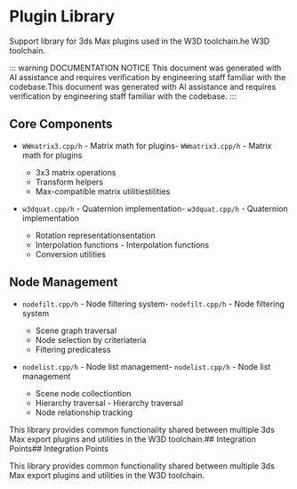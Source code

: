 # Plugin Library

Support library for 3ds Max plugins used in the W3D toolchain.he W3D toolchain.

::: warning DOCUMENTATION NOTICE
This document was generated with AI assistance and requires verification by engineering staff familiar with the codebase.This document was generated with AI assistance and requires verification by engineering staff familiar with the codebase.
:::


## Core Components

- `WWmatrix3.cpp/h` - Matrix math for plugins- `WWmatrix3.cpp/h` - Matrix math for plugins
  - 3x3 matrix operations
  - Transform helpers
  - Max-compatible matrix utilitiestilities

- `w3dquat.cpp/h` - Quaternion implementation- `w3dquat.cpp/h` - Quaternion implementation
  - Rotation representationsentation
  - Interpolation functions  - Interpolation functions
  - Conversion utilities

## Node Management

- `nodefilt.cpp/h` - Node filtering system- `nodefilt.cpp/h` - Node filtering system
  - Scene graph traversal 
  - Node selection by criteriateria
  - Filtering predicatess

- `nodelist.cpp/h` - Node list management- `nodelist.cpp/h` - Node list management
  - Scene node collectiontion
  - Hierarchy traversal  - Hierarchy traversal
  - Node relationship tracking





This library provides common functionality shared between multiple 3ds Max export plugins and utilities in the W3D toolchain.## Integration Points## Integration Points

This library provides common functionality shared between multiple 3ds Max export plugins and utilities in the W3D toolchain.
